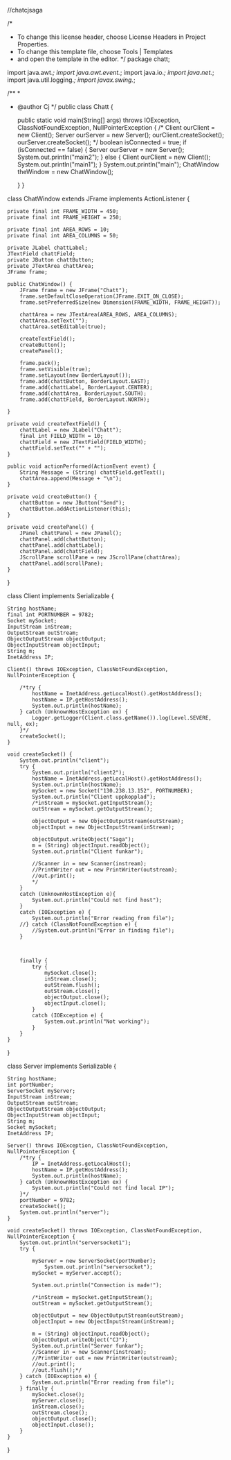 //chatcjsaga

/*
 * To change this license header, choose License Headers in Project Properties.
 * To change this template file, choose Tools | Templates
 * and open the template in the editor.
 */
package chatt;

import java.awt.*;
import java.awt.event.*;
import java.io.*;
import java.net.*;
import java.util.logging.*;
import javax.swing.*;

/**
 *
 * @author Cj
 */
public class Chatt {

    public static void main(String[] args) throws IOException, ClassNotFoundException, NullPointerException {
        /* Client ourClient = new Client();
        Server ourServer = new Server();
        ourClient.createSocket();
        ourServer.createSocket();
         */
        boolean isConnected = true;
        if (isConnected == false) {
            Server ourServer = new Server();
            System.out.println("main2");
        } else {
            Client ourClient = new Client();
            System.out.println("main1");
        }
        System.out.println("main");
        ChatWindow theWindow = new ChatWindow();

    }
}

class ChatWindow extends JFrame implements ActionListener {

    private final int FRAME_WIDTH = 450;
    private final int FRAME_HEIGHT = 250;

    private final int AREA_ROWS = 10;
    private final int AREA_COLUMNS = 50;

    private JLabel chattLabel;
    JTextField chattField;
    private JButton chattButton;
    private JTextArea chattArea;
    JFrame frame;

    public ChatWindow() {
        JFrame frame = new JFrame("Chatt");
        frame.setDefaultCloseOperation(JFrame.EXIT_ON_CLOSE);
        frame.setPreferredSize(new Dimension(FRAME_WIDTH, FRAME_HEIGHT));

        chattArea = new JTextArea(AREA_ROWS, AREA_COLUMNS);
        chattArea.setText("");
        chattArea.setEditable(true);

        createTextField();
        createButton();
        createPanel();

        frame.pack();
        frame.setVisible(true);
        frame.setLayout(new BorderLayout());
        frame.add(chattButton, BorderLayout.EAST);
        frame.add(chattLabel, BorderLayout.CENTER);
        frame.add(chattArea, BorderLayout.SOUTH);
        frame.add(chattField, BorderLayout.NORTH);

    }

    private void createTextField() {
        chattLabel = new JLabel("Chatt");
        final int FIELD_WIDTH = 10;
        chattField = new JTextField(FIELD_WIDTH);
        chattField.setText("" + "");
    }

    public void actionPerformed(ActionEvent event) {
        String Message = (String) chattField.getText();
        chattArea.append(Message + "\n");
    }

    private void createButton() {
        chattButton = new JButton("Send");
        chattButton.addActionListener(this);
    }

    private void createPanel() {
        JPanel chattPanel = new JPanel();
        chattPanel.add(chattButton);
        chattPanel.add(chattLabel);
        chattPanel.add(chattField);
        JScrollPane scrollPane = new JScrollPane(chattArea);
        chattPanel.add(scrollPane);
    }
}

class Client implements Serializable {

    String hostName;
    final int PORTNUMBER = 9782;
    Socket mySocket;
    InputStream inStream;
    OutputStream outStream;
    ObjectOutputStream objectOutput;
    ObjectInputStream objectInput;
    String m;
    InetAddress IP;

    Client() throws IOException, ClassNotFoundException, NullPointerException {

        /*try {
            hostName = InetAddress.getLocalHost().getHostAddress();
            hostName = IP.getHostAddress();
            System.out.println(hostName);
        } catch (UnknownHostException ex) {
            Logger.getLogger(Client.class.getName()).log(Level.SEVERE, null, ex);
        }*/
        createSocket();
    }

    void createSocket() {
        System.out.println("client");
        try {
            System.out.println("client2");
            hostName = InetAddress.getLocalHost().getHostAddress();
            System.out.println(hostName);
            mySocket = new Socket("130.238.13.152", PORTNUMBER);
            System.out.println("Client uppkopplad");
            /*inStream = mySocket.getInputStream();
            outStream = mySocket.getOutputStream();

            objectOutput = new ObjectOutputStream(outStream);
            objectInput = new ObjectInputStream(inStream);

            objectOutput.writeObject("Saga");
            m = (String) objectInput.readObject();
            System.out.println("Client funkar");

            //Scanner in = new Scanner(instream);
            //PrintWriter out = new PrintWriter(outstream);
            //out.print();
            */
        } 
        catch (UnknownHostException e){
            System.out.println("Could not find host");
        }
        catch (IOException e) {
            System.out.println("Error reading from file");
        //} catch (ClassNotFoundException e) {
            //System.out.println("Error in finding file");
        }
        
        
        
        finally {
            try {
                mySocket.close();
                inStream.close();
                outStream.flush();
                outStream.close();
                objectOutput.close();
                objectInput.close();
            }
            catch (IOException e) {
                System.out.println("Not working");
            }
        }
    }
}

class Server implements Serializable {

    String hostName;
    int portNumber;
    ServerSocket myServer;
    InputStream inStream;
    OutputStream outStream;
    ObjectOutputStream objectOutput;
    ObjectInputStream objectInput;
    String m;
    Socket mySocket;
    InetAddress IP;

    Server() throws IOException, ClassNotFoundException, NullPointerException {
        /*try {
            IP = InetAddress.getLocalHost();
            hostName = IP.getHostAddress();
            System.out.println(hostName);
        } catch (UnknownHostException ex) {
            System.out.println("Could not find local IP");
        }*/
        portNumber = 9782;
        createSocket();
        System.out.println("server");
    }

    void createSocket() throws IOException, ClassNotFoundException, NullPointerException {
        System.out.println("serversocket1");
        try {
        
            myServer = new ServerSocket(portNumber);
                System.out.println("serversocket");
            mySocket = myServer.accept();
            
            System.out.println("Connection is made!");

            /*inStream = mySocket.getInputStream();
            outStream = mySocket.getOutputStream();

            objectOutput = new ObjectOutputStream(outStream);
            objectInput = new ObjectInputStream(inStream);

            m = (String) objectInput.readObject();
            objectOutput.writeObject("CJ");
            System.out.println("Server funkar");
            //Scanner in = new Scanner(instream);
            //PrintWriter out = new PrintWriter(outstream);
            //out.print();
            //out.flush();*/
        } catch (IOException e) {
            System.out.println("Error reading from file");
        } finally {
            mySocket.close();
            myServer.close();
            inStream.close();
            outStream.close();
            objectOutput.close();
            objectInput.close();
        }
    }
}
